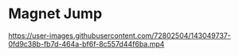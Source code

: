 # Magnet Jump
 


https://user-images.githubusercontent.com/72802504/143049737-0fd9c38b-fb7d-464a-bf6f-8c557d44f6ba.mp4

